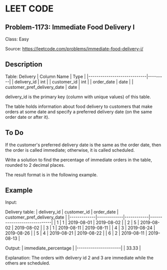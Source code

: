 # LEET CODE
## Problem-1173: Immediate Food Delivery I
Class: Easy

Source: https://leetcode.com/problems/immediate-food-delivery-i/

## Description
Table: Delivery
| Column Name                 | Type    |
|-----------------------------|---------|
| delivery_id                 | int     |
| customer_id                 | int     |
| order_date                  | date    |
| customer_pref_delivery_date | date    |

delivery_id is the primary key (column with unique values) of this table.

The table holds information about food delivery to customers that make orders at some date and specify a preferred delivery date (on the same order date or after it).

## To Do
If the customer's preferred delivery date is the same as the order date, then the order is called immediate; otherwise, it is called scheduled.

Write a solution to find the percentage of immediate orders in the table, rounded to 2 decimal places.

The result format is in the following example.

## Example

Input: 

Delivery table:
| delivery_id | customer_id | order_date | customer_pref_delivery_date |
|-------------|-------------|------------|-----------------------------|
| 1           | 1           | 2019-08-01 | 2019-08-02                  |
| 2           | 5           | 2019-08-02 | 2019-08-02                  |
| 3           | 1           | 2019-08-11 | 2019-08-11                  |
| 4           | 3           | 2019-08-24 | 2019-08-26                  |
| 5           | 4           | 2019-08-21 | 2019-08-22                  |
| 6           | 2           | 2019-08-11 | 2019-08-13                  |

Output: 
| immediate_percentage |
|----------------------|
| 33.33                |

Explanation: The orders with delivery id 2 and 3 are immediate while the others are scheduled.
